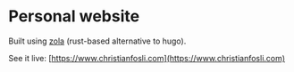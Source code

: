 # Personal website

Built using [zola](https://github.com/getzola/zola) (rust-based alternative to hugo).

See it live: [https://www.christianfosli.com](https://www.christianfosli.com)
